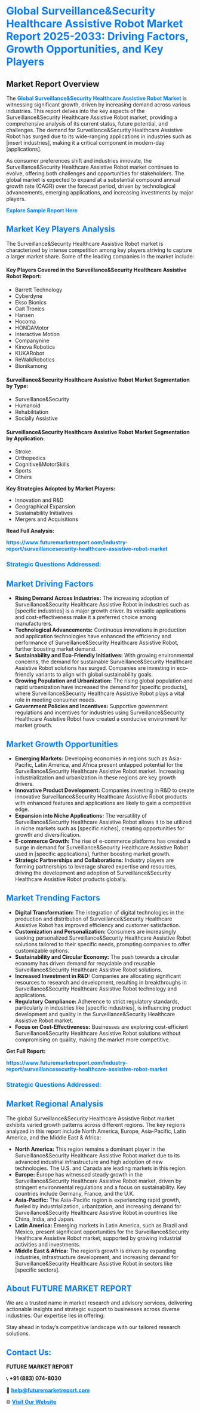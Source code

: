 <h1 style="color: #007BFF;">Global Surveillance&Security Healthcare Assistive Robot Market Report 2025-2033: Driving Factors, Growth Opportunities, and Key Players</h1>

<section id="overview">
<h2>Market Report Overview</h2>
<p>The <a href="https://www.futuremarketreport.com/industry-report/surveillancesecurity-healthcare-assistive-robot-market" style="color: #007BFF; text-decoration: none;"><strong>Global Surveillance&Security Healthcare Assistive Robot Market</strong></a> is witnessing significant growth, driven by increasing demand across various industries. This report delves into the key aspects of the Surveillance&Security Healthcare Assistive Robot market, providing a comprehensive analysis of its current status, future potential, and challenges. The demand for Surveillance&Security Healthcare Assistive Robot has surged due to its wide-ranging applications in industries such as [insert industries], making it a critical component in modern-day [applications].</p>
<p>As consumer preferences shift and industries innovate, the Surveillance&Security Healthcare Assistive Robot market continues to evolve, offering both challenges and opportunities for stakeholders. The global market is expected to expand at a substantial compound annual growth rate (CAGR) over the forecast period, driven by technological advancements, emerging applications, and increasing investments by major players.</p>
</section>

<section id="overview">
<p><a href="https://www.futuremarketreport.com/request-sample/reportId=35767" style="color: #007BFF; text-decoration: none;"><strong>Explore Sample Report Here</strong></a></p>
</section>

<section id="key-players">
<h2 style="color: #007BFF;">Market Key Players Analysis</h2>
<p>The Surveillance&Security Healthcare Assistive Robot market is characterized by intense competition among key players striving to capture a larger market share. Some of the leading companies in the market include:</p>
<h4>Key Players Covered in the Surveillance&Security Healthcare Assistive Robot Report:</h4>
<ul><li>Barrett Technology</li><li>Cyberdyne</li><li>Ekso Bionics</li><li>Gait Tronics</li><li>Hansen</li><li>Hocoma</li><li>HONDAMotor</li><li>Interactive Motion</li><li>Companynine</li><li>Kinova Robotics</li><li>KUKARobot</li><li>ReWalkRobotics</li><li>Bionikamong</li></ul>
<h4>Surveillance&Security Healthcare Assistive Robot Market Segmentation by Type:</h4>
<ul><li>Surveillance&amp;Security</li><li>Humanoid</li><li>Rehabilitation</li><li>Socially Assistive</li></ul>

<h4>Surveillance&Security Healthcare Assistive Robot Market Segmentation by Application:</h4>
<ul><li>Stroke</li><li>Orthopedics</li><li>Cognitive&amp;MotorSkills</li><li>Sports</li><li>Others</li></ul>
<p><strong>Key Strategies Adopted by Market Players:</strong></p>
<ul>
<li>Innovation and R&D</li>
<li>Geographical Expansion</li>
<li>Sustainability Initiatives</li>
<li>Mergers and Acquisitions</li>
</ul>
</section>

<section>
<p><strong>Read Full Analysis: </strong></p><a href="https://www.futuremarketreport.com/industry-report/surveillancesecurity-healthcare-assistive-robot-market" style="color: #007BFF; text-decoration: none;"><strong>https://www.futuremarketreport.com/industry-report/surveillancesecurity-healthcare-assistive-robot-market</strong></a>
<h3 style="color: #007BFF;">Strategic Questions Addressed:</h3>
</section>

<section id="driving-factors">
<h2 style="color: #007BFF;">Market Driving Factors</h2>
<ul>
<li><strong>Rising Demand Across Industries:</strong> The increasing adoption of Surveillance&Security Healthcare Assistive Robot in industries such as [specific industries] is a major growth driver. Its versatile applications and cost-effectiveness make it a preferred choice among manufacturers.</li>
<li><strong>Technological Advancements:</strong> Continuous innovations in production and application technologies have enhanced the efficiency and performance of Surveillance&Security Healthcare Assistive Robot, further boosting market demand.</li>
<li><strong>Sustainability and Eco-Friendly Initiatives:</strong> With growing environmental concerns, the demand for sustainable Surveillance&Security Healthcare Assistive Robot solutions has surged. Companies are investing in eco-friendly variants to align with global sustainability goals.</li>
<li><strong>Growing Population and Urbanization:</strong> The rising global population and rapid urbanization have increased the demand for [specific products], where Surveillance&Security Healthcare Assistive Robot plays a vital role in meeting consumer needs.</li>
<li><strong>Government Policies and Incentives:</strong> Supportive government regulations and incentives for industries using Surveillance&Security Healthcare Assistive Robot have created a conducive environment for market growth.</li>
</ul>
</section>

<section id="growth-opportunities">
<h2 style="color: #007BFF;">Market Growth Opportunities</h2>
<ul>
<li><strong>Emerging Markets:</strong> Developing economies in regions such as Asia-Pacific, Latin America, and Africa present untapped potential for the Surveillance&Security Healthcare Assistive Robot market. Increasing industrialization and urbanization in these regions are key growth drivers.</li>
<li><strong>Innovative Product Development:</strong> Companies investing in R&D to create innovative Surveillance&Security Healthcare Assistive Robot products with enhanced features and applications are likely to gain a competitive edge.</li>
<li><strong>Expansion into Niche Applications:</strong> The versatility of Surveillance&Security Healthcare Assistive Robot allows it to be utilized in niche markets such as [specific niches], creating opportunities for growth and diversification.</li>
<li><strong>E-commerce Growth:</strong> The rise of e-commerce platforms has created a surge in demand for Surveillance&Security Healthcare Assistive Robot used in [specific applications], further boosting market growth.</li>
<li><strong>Strategic Partnerships and Collaborations:</strong> Industry players are forming partnerships to leverage shared expertise and resources, driving the development and adoption of Surveillance&Security Healthcare Assistive Robot products globally.</li>
</ul>
</section>

<section id="trending-factors">
<h2 style="color: #007BFF;">Market Trending Factors</h2>
<ul>
<li><strong>Digital Transformation:</strong> The integration of digital technologies in the production and distribution of Surveillance&Security Healthcare Assistive Robot has improved efficiency and customer satisfaction.</li>
<li><strong>Customization and Personalization:</strong> Consumers are increasingly seeking personalized Surveillance&Security Healthcare Assistive Robot solutions tailored to their specific needs, prompting companies to offer customizable options.</li>
<li><strong>Sustainability and Circular Economy:</strong> The push towards a circular economy has driven demand for recyclable and reusable Surveillance&Security Healthcare Assistive Robot solutions.</li>
<li><strong>Increased Investment in R&D:</strong> Companies are allocating significant resources to research and development, resulting in breakthroughs in Surveillance&Security Healthcare Assistive Robot technology and applications.</li>
<li><strong>Regulatory Compliance:</strong> Adherence to strict regulatory standards, particularly in industries like [specific industries], is influencing product development and quality in the Surveillance&Security Healthcare Assistive Robot market.</li>
<li><strong>Focus on Cost-Effectiveness:</strong> Businesses are exploring cost-efficient Surveillance&Security Healthcare Assistive Robot solutions without compromising on quality, making the market more competitive.</li>
</ul>
</section>

<section>
<p><strong>Get Full Report: </strong></p><a href="https://www.futuremarketreport.com/industry-report/surveillancesecurity-healthcare-assistive-robot-market" style="color: #007BFF; text-decoration: none;"><strong>https://www.futuremarketreport.com/industry-report/surveillancesecurity-healthcare-assistive-robot-market</strong></a>
<h3 style="color: #007BFF;">Strategic Questions Addressed:</h3>
</section>


<section id="regional-analysis">
<h2 style="color: #007BFF;">Market Regional Analysis</h2>
<p>The global Surveillance&Security Healthcare Assistive Robot market exhibits varied growth patterns across different regions. The key regions analyzed in this report include North America, Europe, Asia-Pacific, Latin America, and the Middle East & Africa:</p>
<ul>
<li><strong>North America:</strong> This region remains a dominant player in the Surveillance&Security Healthcare Assistive Robot market due to its advanced industrial infrastructure and high adoption of new technologies. The U.S. and Canada are leading markets in this region.</li>
<li><strong>Europe:</strong> Europe has witnessed steady growth in the Surveillance&Security Healthcare Assistive Robot market, driven by stringent environmental regulations and a focus on sustainability. Key countries include Germany, France, and the U.K.</li>
<li><strong>Asia-Pacific:</strong> The Asia-Pacific region is experiencing rapid growth, fueled by industrialization, urbanization, and increasing demand for Surveillance&Security Healthcare Assistive Robot in countries like China, India, and Japan.</li>
<li><strong>Latin America:</strong> Emerging markets in Latin America, such as Brazil and Mexico, present significant opportunities for the Surveillance&Security Healthcare Assistive Robot market, supported by growing industrial activities and investments.</li>
<li><strong>Middle East & Africa:</strong> The region’s growth is driven by expanding industries, infrastructure development, and increasing demand for Surveillance&Security Healthcare Assistive Robot in sectors like [specific sectors].</li>
</ul>
</section>

<footer>
<h2 style="color: #007BFF;">About FUTURE MARKET REPORT</h2>
<p>We are a trusted name in market research and advisory services, delivering actionable insights and strategic support to businesses across diverse industries. Our expertise lies in offering:</p>

<p>Stay ahead in today’s competitive landscape with our tailored research solutions.</p>

<h2 style="color: #007BFF;">Contact Us:</h2>
<p><strong>FUTURE MARKET REPORT</strong></p>
<p>📞 <strong>+91 (883) 074-8030</strong></p>
<p>📧 <strong><a href="mailto:help@futuremarketreport.com" style="color: #007BFF;">help@futuremarketreport.com</a></strong></p>
<p>🌐 <strong><a href="https://www.futuremarketreport.com/" style="color: #007BFF;">Visit Our Website</a></strong></p>
</footer>